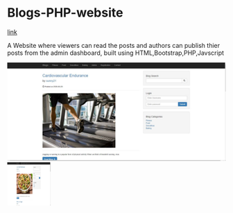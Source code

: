 # Blogs-PHP-website
[link](https://sunnyshahblogs.000webhostapp.com/)

A Website where viewers can read the posts and authors can publish thier posts from the admin dashboard, built using HTML,Bootstrap,PHP,Javscript

![](screenshots/1.JPG)
<img src="screenshots/2.JPG" width="100" height="100">
